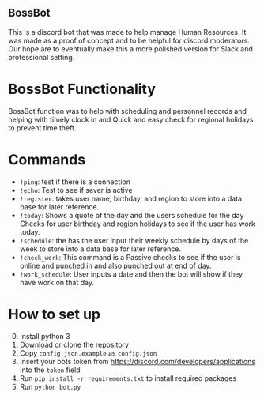 ## BossBot
This is a discord bot that was made to help manage Human Resources. It was made as a proof of concept and to be helpful for discord moderators. Our hope are to eventually make this a more polished version for Slack and professional setting.

# BossBot Functionality

BossBot function was to help with scheduling and personnel records and helping with timely clock in and Quick and easy check for regional holidays to prevent time theft.

# Commands

* `!ping`: test if there is a connection
* `!echo`: Test to see if sever is active
* `!register`: takes user name, birthday, and region to store into a data base for later reference.
* `!today`: Shows a quote of the day and the users schedule for the day Checks for  user birthday and region holidays to see if the user has work today.
* `!schedule`: the has the user input their weekly schedule by days of the week to store into a data base for later reference.
* `!check_work`: This command is a Passive checks to see if the user is online and punched in and also punched out at end of day.
* `!work_schedule`: User inputs a date and then the bot will show if they have work on that day.
 
# How to set up
0. Install python 3
1. Download or clone the repository
2. Copy `config.json.example` as `config.json`
3. Insert your bots token from https://discord.com/developers/applications into the `token` field
4. Run `pip install -r requirements.txt` to install required packages
5. Run `python bot.py`
